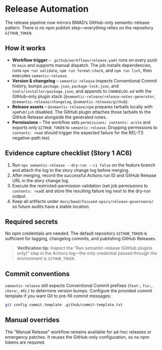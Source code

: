 # Release Automation

The release pipeline now mirrors BMAD’s GitHub-only semantic-release pattern. There is no npm publish step—everything relies on the repository `GITHUB_TOKEN`.

## How it works

- **Workflow trigger** – `.github/workflows/release.yaml` runs on every push to `main` and supports manual dispatch. The job installs dependencies, runs `npm run validate`, `npm run format:check`, and `npm run lint`, then executes `semantic-release`.
- **Version & changelog** – `semantic-release` inspects Conventional Commit history, bumps `package.json`, `package-lock.json`, and `tools/installer/package.json`, and appends to `CHANGELOG.md` with the GitHub-only plugin stack (`@semantic-release/release-notes-generator`, `@semantic-release/changelog`, `@semantic-release/github`).
- **Release assets** – `@semantic-release/npm` prepares tarballs locally with `npmPublish` disabled. The GitHub plugin attaches those tarballs to the GitHub Release alongside the generated notes.
- **Permissions** – The workflow sets `permissions: contents: write` and exports only `GITHUB_TOKEN` to `semantic-release`. Dropping permissions to `contents: read` should trigger the expected failure for the REL-T3 negative-path test.

## Evidence capture checklist (Story 1 AC6)

1. Run `npx semantic-release --dry-run --ci false` on the feature branch and attach the log to the story change log before merging.
2. After merging, record the successful Actions run ID and GitHub Release URL in the story change log.
3. Execute the restricted-permission validation (set job permissions to `contents: read`) and store the resulting failure log next to the dry-run output.
4. Keep all artifacts under `docs/bmad/focused-epics/release-governance/` so future audits have a stable location.

## Required secrets

No npm credentials are needed. The default repository `GITHUB_TOKEN` is sufficient for tagging, changelog commits, and publishing GitHub Releases.

> **Verification tip:** Inspect the "Run semantic-release (GitHub plugins only)" step in the Actions log—the only credential passed through the environment is `GITHUB_TOKEN`.

## Commit conventions

`semantic-release` still expects Conventional Commit prefixes (`feat:`, `fix:`, `chore:`, etc.) to determine version bumps. Configure the provided commit template if you want Git to pre-fill commit messages:

```bash
git config commit.template .github/commit-template.txt
```

## Manual overrides

The "Manual Release" workflow remains available for ad-hoc releases or emergency patches. It reuses the GitHub-only configuration, so no npm tokens are required.
